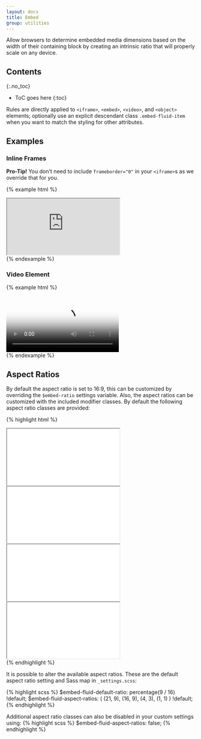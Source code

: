 ```yaml
---
layout: docs
title: Embed
group: utilities
---
```


Allow browsers to determine embedded media dimensions based on the width of their containing block by creating an intrinsic ratio that will properly scale on any device.

## Contents
{:.no_toc}

* ToC goes here
{:toc}

Rules are directly applied to `<iframe>`, `<embed>`, `<video>`, and `<object>` elements; optionally use an explicit descendant class `.embed-fluid-item` when you want to match the styling for other attributes.

## Examples

### Inline Frames

**Pro-Tip!** You don't need to include `frameborder="0"` in your `<iframe>`s as we override that for you.

{% example html %}
<div class="embed-fluid embed-fluid-16x9">
    <iframe class="embed-fluid-item" src="https://www.youtube.com/embed/MbGkL06EU90?rel=0" allowfullscreen></iframe>
</div>
{% endexample %}

### Video Element

{% example html %}
<div class="embed-fluid">
    <video poster="{{ site.baseurl }}/assets/video/niagara_falls.jpg" controls>
        <source src="{{ site.baseurl }}/assets/video/niagara_falls.mp4">
        <track src="{{ site.baseurl }}/assets/video/niagara_falls-en.vtt" label="English" kind="subtitles" srclang="en" default />
    </video>
</div>
{% endexample %}

## Aspect Ratios

By default the aspect ratio is set to 16:9, this can be customized by overriding the `$embed-ratio` settings variable.  Also, the aspect ratios can be customized with the included modifier classes. By default the following aspect ratio classes are provided:

{% highlight html %}
<!-- 21:9 aspect ratio -->
<div class="embed-fluid embed-fluid-21x9">
  <iframe class="embed-fluid-item" src="..."></iframe>
</div>

<!-- 16:9 aspect ratio -->
<div class="embed-fluid embed-fluid-16x9">
  <iframe class="embed-fluid-item" src="..."></iframe>
</div>

<!-- 4:3 aspect ratio -->
<div class="embed-fluid embed-fluid-4x3">
  <iframe class="embed-fluid-item" src="..."></iframe>
</div>

<!-- 1:1 aspect ratio -->
<div class="embed-fluid embed-fluid-1x1">
  <iframe class="embed-fluid-item" src="..."></iframe>
</div>
{% endhighlight %}

It is possible to alter the available aspect ratios. These are the default aspect ratio setting and Sass map in `_settings.scss`:

{% highlight scss %}
$embed-fluid-default-ratio: percentage(9 / 16) !default;
$embed-fluid-aspect-ratios: (
    (21, 9),
    (16, 9),
    (4, 3),
    (1, 1)
) !default;
{% endhighlight %}

Additional aspect ratio classes can also be disabled in your custom settings using:
{% highlight scss %}
$embed-fluid-aspect-ratios: false;
{% endhighlight %}
